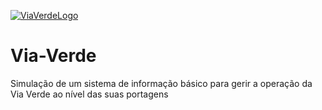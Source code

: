 <a href="http://fvcproductions.com"><img src="http://prntscr.com/up730h" title="ViaVerdeLogo"></a>



# Via-Verde
Simulação de um sistema de informação básico para gerir a operação da Via Verde ao nível das suas portagens
